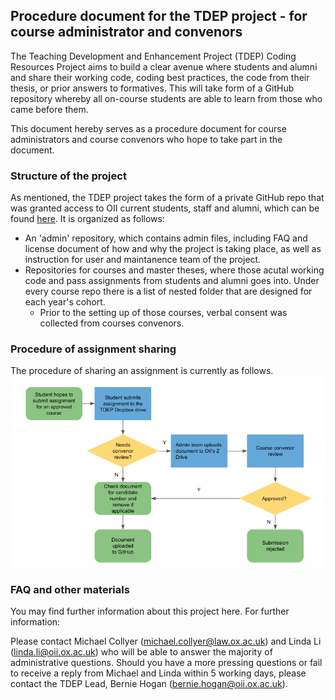 ## Procedure document for the TDEP project - for course administrator and convenors

The Teaching Development and Enhancement Project (TDEP) Coding Resources Project aims to build a clear avenue where students and alumni and share their working code, coding best practices, the code from their thesis, or prior answers to formatives. This will take form of a GitHub repository whereby all on-course students are able to learn from those who came before them. 

This document hereby serves as a procedure document for course administrators and course convenors who hope to take part in the document. 

### Structure of the project

As mentioned, the TDEP project takes the form of a private GitHub repo that was granted access to OII current students, staff and alumni, which can be found [here](https://github.com/oii-TDEP). It is organized as follows:

- An 'admin' repository, which contains admin files, including FAQ and license document of how and why the project is taking place, as well as instruction for user and maintanence team of the project.
- Repositories for courses and master theses, where those acutal working code and pass assignments from students and alumni goes into. Under every course repo there is a list of nested folder that are designed for each year's cohort. 
  - Prior to the setting up of those courses, verbal consent was collected from courses convenors. 

### Procedure of assignment sharing

The procedure of sharing an assignment is currently as follows.
![Flowchart of the procedure of assignment sharing](TDEP_flowchart_1.jpg)


### FAQ and other materials

You may find further information about this project here. For further information:

Please contact Michael Collyer (michael.collyer@law.ox.ac.uk) and Linda Li (linda.li@oii.ox.ac.uk) who will be able to answer the majority of administrative questions. Should you have a more pressing questions or fail to receive a reply from Michael and Linda within 5 working days, please contact the TDEP Lead, Bernie Hogan (bernie.hogan@oii.ox.ac.uk).

